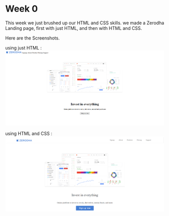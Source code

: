 # Week 0

This week we just brushed up our HTML and CSS skills. we made a Zerodha Landing page, first with just HTML, and then with HTML and CSS. 

Here are the Screenshots.
 
using just HTML :
![alt text](./images/image.png)

using HTML and CSS :
![alt text](./images/image-1.png)
